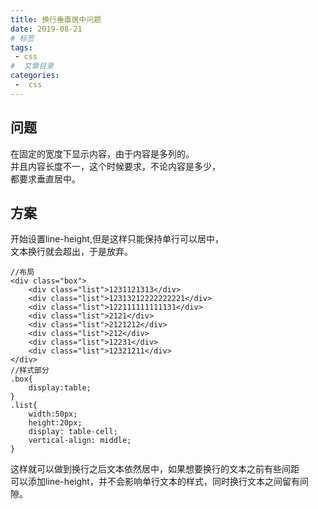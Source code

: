 ```yaml
---
title: 换行垂直居中问题
date: 2019-08-21
# 标签
tags:
 - css
#  文章目录
categories:
 -  css
---
```

<!--  -->



## 问题

  在固定的宽度下显示内容，由于内容是多列的。  
  并且内容长度不一，这个时候要求，不论内容是多少，  
  都要求垂直居中。

## 方案
  
  开始设置line-height,但是这样只能保持单行可以居中，  
  文本换行就会超出，于是放弃。

  ```
  //布局
  <div class="box">
      <div class="list">1231121313</div>
      <div class="list">12313212222222221</div>
      <div class="list">122111111111131</div>
      <div class="list">2121</div>
      <div class="list">2121212</div>
      <div class="list">212</div>
      <div class="list">12231</div>
      <div class="list">12321211</div>
  </div>
  //样式部分
  .box{
      display:table;
  }
  .list{
      width:50px;
      height:20px;
      display: table-cell;  
      vertical-align: middle; 
  }
  ```
  这样就可以做到换行之后文本依然居中，如果想要换行的文本之前有些间距  
  可以添加line-height，并不会影响单行文本的样式，同时换行文本之间留有间隙。

